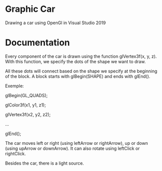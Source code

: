 # Graphic Car

Drawing a car using OpenGl in Visual Studio 2019

# Documentation

Every component of the car is drawn using the function glVertex3f(x, y, z). With this function, we specify the dots of the shape we want to draw. 

All these dots will connect based on the shape we specify at the beginning of the block. A block starts with glBegin(SHAPE) and ends with glEnd().

Exemple:

glBegin(GL_QUADS);

glColor3f(x1, y1, z1);

glVertex3f(x2, y2, z2);

...

glEnd();

The car moves left or right (using leftArrow or rightArrow), up or down (using upArrow or downArrow). It can also rotate using leftClick or rightClick.

Besides the car, there is a light source. 
